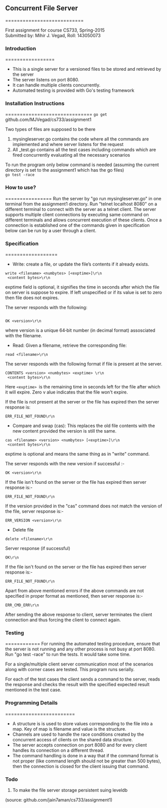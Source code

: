 ## Concurrent File Server
===========================

First assignment for course CS733, Spring-2015  
Submitted by: Mihir J. Vegad, Roll: 143050073

### Introduction
=================
* This is a single server for a versioned files to be stored and retrieved by the server   
* The server listens on port 8080.  
* It can handle multiple clients concurrently.  
* Automated testing is provided with Go's testing framework

### Installation Instructions
==============================
<code>go get </code> github.com/MJVegad/cs733/assignment1

Two types of files are supposed to be there <br/>
1. mysingleserver.go contains the code where all the commands are implemented and where server listens for the request <br/>
2. All _test.go contains all the test cases including commands which are fired concurrently evaluating all the necessary scenarios

To run the program only below command is needed (assuming the current directory is set to the assignment1 which has the go files)
<br/><code>go test -race</code>


### How to use?
================
Run the server by "go run mysingleserver.go" in one terminal from the assignment1 directory.
Run "telnet localhost 8080" on a different terminal to connect with the server as a telnet client.
The server supports multiple client connections by executing same command on different terminals and allows concurrent execution of these clients.
Once a connection is established one of the commands given in specification below can be run by a user through a client.

### Specification
==================
* Write: create a file, or update the file’s contents if it already exists.
```
write <filename> <numbytes> [<exptime>]\r\n
 <content bytes>\r\n
```
exptime field is optional, it signifies the time in seconds after which the file on server 
is suppose to expire. If left unspecified or if its value is set to zero then file does not expires.

The server responds with the following:

```

OK <version>\r\n

``````
where version is a unique 64‐bit number (in decimal format) assosciated with the
filename.

* Read: Given a filename, retrieve the corresponding file:
```
read <filename>\r\n
```
The server responds with the following format if file is present at the server.
```
CONTENTS <version> <numbytes> <exptime> \r\n
 <content bytes>\r\n  
```
Here ```<exptime> ```is the remaining time in seconds left for the file after which it will expire. Zero v alue indicates that the file won't expire.

If the file is not present at the server or the file has expired then the server response is:
```
ERR_FILE_NOT_FOUND\r\n
```

* Compare and swap (cas): This replaces the old file contents with the new content
provided the version is still the same.
```
cas <filename> <version> <numbytes> [<exptime>]\r\n
 <content bytes>\r\n
```
exptime is optional and means the same thing as in "write" command.

The server responds with the new version if successful :-
```
OK <version>\r\n
```
If the file isn't found on the server or the file has expired then server response is:-
```
ERR_FILE_NOT_FOUND\r\n
```
If the version provided in the "cas" command does not match the version of the file, server
response is:-
```
ERR_VERSION <version>\r\n
```

* Delete file
```
delete <filename>\r\n
```
Server response (if successful)
```
OK\r\n
```

If the file isn't found on the server or the file has expired then server response is:-
```
ERR_FILE_NOT_FOUND\r\n
```

Apart from above mentioned errors if the above commands are not specified in proper format as mentioned, then server response is:-
```
ERR_CMD_ERR\r\n
```
After sending the above response to client, server terminates the client connection and thus forcing the client to connect again.


### Testing
============
For running the automated testing procedure, ensure that the server is not running and any other process is not busy at port 8080.
Run "go test -race" to run the tests. It would take some time.

For a single/multiple client server communication most of the scenarios along with corner cases are tested. This program runs serially.

For each of the test cases the client sends a command to the server, reads the response and checks the result with the specified expected result mentioned in the test case.


### Programming Details
========================
* A structure is is used to store values corresponding to the file into a map. Key of map is filename and value is the structure.
* Channels are used to handle the race conditions created by the concurrent access of clients on the shared data structure.
* The server accepts connection on port 8080 and for every client handles its connection on a different thread.
* The command handling is done in a way that if the command format is not proper (like command length should not be greater than 500 bytes), then the connection is closed for the client issuing that command.

### Todo
1. To make the file server storage persistent suing leveldb

(source: github.com/jain7aman/cs733/assignment1)